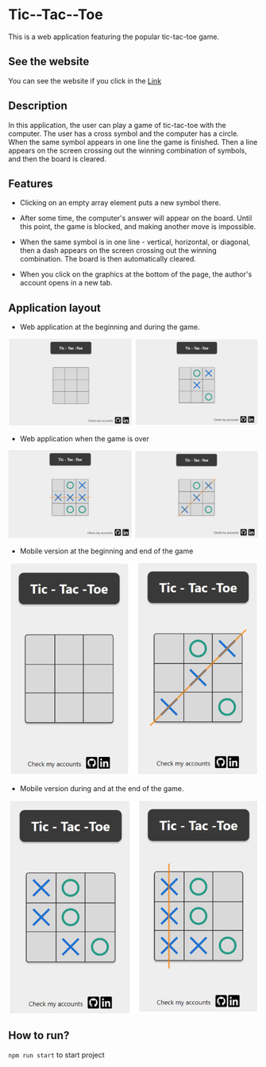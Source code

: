 # Tic--Tac--Toe

This is a web application featuring the popular tic-tac-toe game.

## See the website

You can see the website if you click in the [Link](https://weronikaczepiela.github.io/tic---tac--toe/)

## Description

In this application, the user can play a game of tic-tac-toe with the computer. The user has a cross symbol and the computer has a circle. When the same symbol appears in one line the game is finished. Then a line appears on the screen crossing out the winning combination of symbols, and then the board is cleared.

## Features

* Clicking on an empty array element puts a new symbol there.

* After some time, the computer's answer will appear on the board. Until this point, the game is blocked, and making another move is impossible.

* When the same symbol is in one line - vertical, horizontal, or diagonal, then a dash appears on the screen crossing out the winning combination. The board is then automatically cleared.

* When you click on the graphics at the bottom of the page, the author's account opens in a new tab.

##  Application layout

* Web application at the beginning and during the game.

<img src="./images/desktop_1.png">

* Web application when the game is over

<img src="./images/desktop_2.png">

* Mobile version at the beginning and end of the game

<img src="./images/mobile_1.png">

* Mobile version during and at the end of the game.

<img src="./images/mobile_2.png">

## How to run?

`npm run start` to start project 